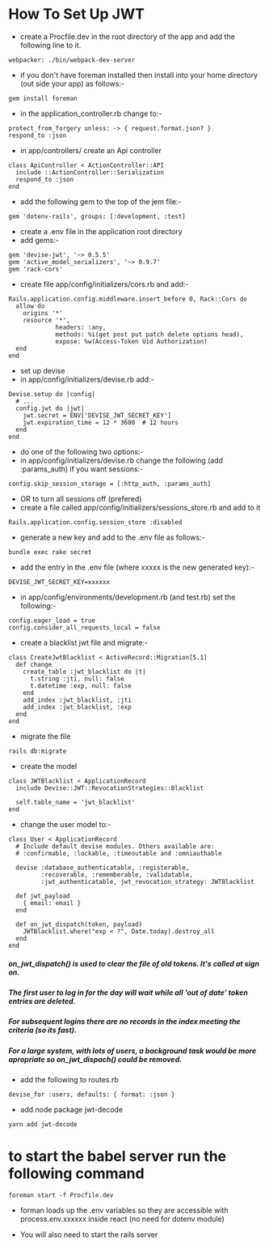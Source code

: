 # How To Set Up JWT
- create a Procfile.dev in the root directory of the app and add the following line to it.
```
webpacker: ./bin/webpack-dev-server
```
- if you don't have foreman installed then install into your home directory (out side your app) as follows:-
```
gem install foreman
```
- in the application_controller.rb change to:-
```
protect_from_forgery unless: -> { request.format.json? }
respond_to :json
```
- in app/controllers/  create an Api controller 
```
class ApiController < ActionController::API
  include ::ActionController::Serialization
  respond_to :json
end
```
- add the following gem to the top of the jem file:-
```
gem 'dotenv-rails', groups: [:development, :test]
```
- create a .env file in the application root directory
- add gems:-
```
gem 'devise-jwt', '~> 0.5.5'
gem 'active_model_serializers', '~> 0.9.7'
gem 'rack-cors'
```
- create file app/config/initializers/cors.rb and add:-
```
Rails.application.config.middleware.insert_before 0, Rack::Cors do
  allow do
    origins '*'
    resource '*',
             headers: :any,
             methods: %i(get post put patch delete options head),
             expose: %w(Access-Token Uid Authorization)
  end
end
```
- set up devise
- in app/config/initializers/devise.rb add:-
```
Devise.setup do |config|
  # ...
  config.jwt do |jwt|
    jwt.secret = ENV['DEVISE_JWT_SECRET_KEY']
    jwt.expiration_time = 12 * 3600  # 12 hours
  end
end
```
- do one of the following two options:-
- in app/config/initializers/devise.rb change the following (add :params_auth) if you want sessions:-
```
config.skip_session_storage = [:http_auth, :params_auth]
```
- OR    to turn all sessions off  (prefered)
- create a file called app/config/initializers/sessions_store.rb
  and add to it
```
Rails.application.config.session_store :disabled
```
- generate a new key and add to the .env file as follows:-
```
bundle exec rake secret
```
- add the entry in the .env file (where xxxxx is the new generated key):-
```
DEVISE_JWT_SECRET_KEY=xxxxxx
```
- in app/config/environments/development.rb (and test.rb) set the following:-
```
config.eager_load = true
config.consider_all_requests_local = false
```
- create a blacklist jwt file and migrate:-
```
class CreateJwtBlacklist < ActiveRecord::Migration[5.1]
  def change
    create_table :jwt_blacklist do |t|
      t.string :jti, null: false
      t.datetime :exp, null: false
    end
    add_index :jwt_blacklist, :jti
    add_index :jwt_blacklist, :exp
  end
end
```
- migrate the file
```
rails db:migrate
```
- create the model
```
class JWTBlacklist < ApplicationRecord
  include Devise::JWT::RevocationStrategies::Blacklist
  
  self.table_name = 'jwt_blacklist'
end
```
- change the user model to:-
```
class User < ApplicationRecord
  # Include default devise modules. Others available are:
  # :confirmable, :lockable, :timeoutable and :omniauthable
  
  devise :database_authenticatable, :registerable,
         :recoverable, :rememberable, :validatable,
         :jwt_authenticatable, jwt_revocation_strategy: JWTBlacklist
  
  def jwt_payload
    { email: email }
  end
  
  def on_jwt_dispatch(token, payload)
    JWTBlacklist.where("exp < ?", Date.today).destroy_all
  end
end
```
##### on_jwt_dispatch() is used to clear the file of old tokens. It's called at sign on. 
##### The first user to log in for the day will wait while all 'out of date' token entries are deleted.
##### For subsequent logins there are no records in the index meeting the criteria (so its fast). 
##### For a large system, with lots of users, a background task would be more apropriate so on_jwt_dispach() could be removed.

- add the following to routes.rb
```
devise_for :users, defaults: { format: :json }
```
- add node package jwt-decode
```
yarn add jwt-decode
```
# to start the babel server run the following command
```
foreman start -f Procfile.dev
```
- forman loads up the .env variables so they are accessible with process.env.xxxxxx inside react (no need for dotenv 
module)

- You will also need to start the rails server


